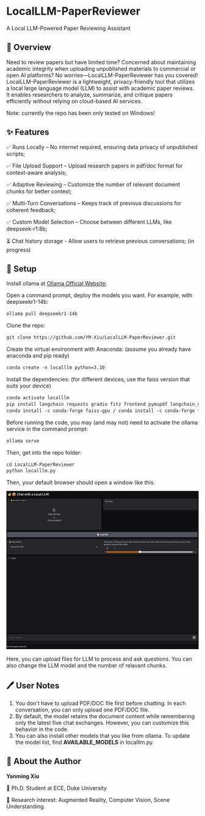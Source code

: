 # LocalLLM-PaperReviewer

A Local LLM-Powered Paper Reviewing Assistant

## 📌 Overview

Need to review papers but have limited time? Concerned about maintaining academic integrity when uploading unpublished materials to commercial or open AI platforms? No worries—LocalLLM-PaperReviewer has you covered! LocalLLM-PaperReviewer is a lightweight, privacy-friendly tool that utilizes a local large language model (LLM) to assist with academic paper reviews. It enables researchers to analyze, summarize, and critique papers efficiently without relying on cloud-based AI services.

Note: currently the repo has been only tested on Windows!

## ✨ Features

✅ Runs Locally – No internet required, ensuring data privacy of unpublished scripts;

✅ File Upload Support – Upload research papers in pdf/doc format for context-aware analysis;

✅ Adaptive Reviewing – Customize the number of relevant document chunks for better context;

✅ Multi-Turn Conversations – Keeps track of previous discussions for coherent feedback;

✅ Custom Model Selection – Choose between different LLMs, like deepseek-r1:8b;

⏳ Chat history storage - Allow users to retrieve previous conversations; (in progress)


## 🔧 Setup

Install ollama at [Ollama Official Website](https://ollama.com/);

Open a command prompt, deploy the models you want. For example, with deepseekr1-14b:
```markdown
ollama pull deepseekr1-14b
```


Clone the repo:
```markdown
git clone https://github.com/YM-Xiu/LocalLLM-PaperReviewer.git
```

Create the virtual environment with Anaconda: (assume you already have anaconda and pip ready)
```markdown
conda create -n localllm python=3.10
```

Install the dependencies: (for different devices, use the faiss version that suits your device)
```markdown
conda activate localllm
pip install langchain requests gradio fitz frontend pymupdf langchain_ollama langchain_community
conda install -c conda-forge faiss-gpu / conda install -c conda-forge faiss-cpu
```

Before running the code, you may (and may not) need to activate the ollama service in the command prompt:
```markdown
ollama serve
```

Then, get into the repo folder:
```markdown
cd LocalLLM-PaperReviewer
python localllm.py
```

Then, your default browser should open a window like this.

<p align="center">
  <img src="screenshot.png" width="800">
</p>

Here, you can upload files for LLM to process and ask questions. You can also change the LLM model and the number of relavant chunks.

## 🖊 User Notes

1. You don't have to upload PDF/DOC file first before chatting. In each conversation, you can only upload one PDF/DOC file.
2. By default, the model retains the document content while remembering only the latest five chat exchanges. However, you can customize this behavior in the code.
3. You can also install other models that you like from ollama. To update the model list, find **AVAILABLE_MODELS** in localllm.py.

## 👤 About the Author

**Yanming Xiu**  

🔹 Ph.D. Student at ECE, Duke University

🔹 Research interest: Augmented Reality, Computer Vision, Scene Understanding.

 
